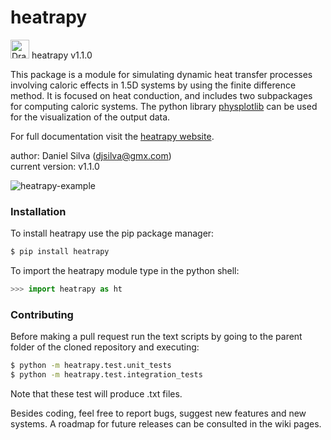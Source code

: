 # heatrapy

<img src="https://github.com/danieljosesilva/heatrapy/blob/master/img/heatrapy.png" alt="Drawing" height="30"/> heatrapy v1.1.0

This package is a module for simulating dynamic heat transfer processes involving caloric effects in 1.5D systems by using the finite difference method. It is focused on heat conduction, and includes two subpackages for computing caloric systems. The python library <a href='https://github.com/djsilva99/physplotlib'>physplotlib</a> can be used for the visualization of the output data.

For full documentation visit the <a href='https://djsilva99.github.io/heatrapy'>heatrapy website</a>.

author: Daniel Silva (djsilva@gmx.com) <br> current version: v1.1.0

![heatrapy-example](https://github.com/djsilva99/heatrapy/blob/master/img/example.gif)


### Installation

To install heatrapy use the pip package manager:

```bash
$ pip install heatrapy
```

To import the heatrapy module type in the python shell:

```python
>>> import heatrapy as ht
```


### Contributing

Before making a pull request run the text scripts by going to the parent folder of the cloned repository and executing:
```bash
$ python -m heatrapy.test.unit_tests
$ python -m heatrapy.test.integration_tests
```
Note that these test will produce .txt files.

Besides coding, feel free to report bugs, suggest new features and new systems. A roadmap for future releases can be consulted in the wiki pages.
